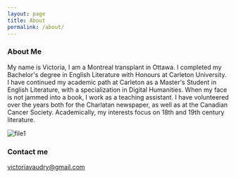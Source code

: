```yaml
---
layout: page
title: About
permalink: /about/
---
```

### About Me

My name is Victoria, I am a Montreal transplant in Ottawa. I completed my Bachelor's degree in English Literature with Honours at Carleton University. I have continued my academic path at Carleton as a Master's Student in English Literature, with a specialization in Digital Humanities. When my face is not jammed into a book, I work as a teaching assistant. I have volunteered over the years both for the Charlatan newspaper, as well as at the Canadian Cancer Society. Academically, my interests focus on 18th and 19th century literature. 

![file1](https://github.com/victoriav93/victoriav93.github.io/blob/master/images/Screen%20Shot%202018-03-20%20at%209.07.57%20PM.png?raw=true)



### Contact me

[victoriavaudry@gmail.com](mailto:victoriavaudry@gmail.com)
